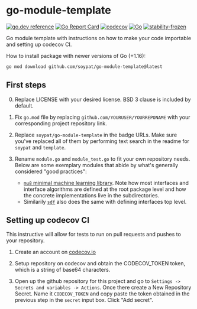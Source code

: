 # go-module-template
[![go.dev reference](https://pkg.go.dev/badge/github.com/soypat/go-module-template)](https://pkg.go.dev/github.com/soypat/go-module-template)
[![Go Report Card](https://goreportcard.com/badge/github.com/soypat/go-module-template)](https://goreportcard.com/report/github.com/soypat/go-module-template)
[![codecov](https://codecov.io/gh/soypat/go-module-template/branch/main/graph/badge.svg)](https://codecov.io/gh/soypat/go-module-template)
[![Go](https://github.com/soypat/go-module-template/actions/workflows/go.yml/badge.svg)](https://github.com/soypat/go-module-template/actions/workflows/go.yml)
[![stability-frozen](https://img.shields.io/badge/stability-frozen-blue.svg)](https://github.com/emersion/stability-badges#frozen)
<!--
[![License: MIT](https://img.shields.io/badge/License-MIT-yellow.svg)](https://opensource.org/licenses/MIT) 

[![stability-experimental](https://img.shields.io/badge/stability-experimental-orange.svg)](https://github.com/emersion/stability-badges#experimental)

See https://github.com/emersion/stability-badges#unstable for more stability badges.
-->

Go module template with instructions on how to make your code importable and setting up codecov CI.

How to install package with newer versions of Go (+1.16):
```sh
go mod download github.com/soypat/go-module-template@latest
```


## First steps

0. Replace LICENSE with your desired license. BSD 3 clause is included by default.

1. Fix `go.mod` file by replacing `github.com/YOURUSER/YOURREPONAME` with your corresponding project repository link.

2. Replace `soypat/go-module-template` in the badge URLs. Make sure you've replaced all of them by performing text search in the readme for `soypat` and `template`.

3. Rename `module.go` and `module_test.go` to fit your own repository needs. Below are some exemplary modules that abide by what's generally considered "good practices":
    - [`mu8` minimal machine learning library](https://github.com/soypat/mu8). Note how most interfaces and interface algorithms are defined at the root package level and how the concrete implementations live in the subdirectories.
    - Similarily [`sdf`](https://github.com/soypat/sdf) also does the same with defining interfaces top level.

## Setting up codecov CI
This instructive will allow for tests to run on pull requests and pushes to your repository.

1. Create an account on [codecov.io](https://app.codecov.io/)

2. Setup repository on codecov and obtain the CODECOV_TOKEN token, which is a string of base64 characters.

3. Open up the github repository for this project and go to `Settings -> Secrets and variables -> Actions`. Once there create a New Repository Secret. Name it `CODECOV_TOKEN` and copy paste the token obtained in the previous step in the `secret` input box. Click "Add secret".


